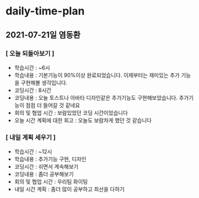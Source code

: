 # daily-time-plan
## 2021-07-21일 염동환

### [ 오늘 되돌아보기 ]

* 학습시간 :  ~6시
* 학습내용 : 기본기능이 90%이상 완료되었습니다. 이제부터는 재미있는 추가 기능을 구현해볼 생각입니다.
* 코딩시간 : 8시간
* 코딩내용 : 오늘 토스트나 아바타 디자인같은 추가기능도 구현해보았습니다. 추가기능이 점점 더 들어갈 것 같네요
* 회의 및 협업 시간 : 보람있었던 코딩 시간이었습니다
* 오늘 시간 계획에 대한 회고 : 오늘도 보람차게 했던 것 같습니다



### [ 내일 계획 세우기 ]

* 학습시간 :  ~12시
* 학습내용 : 추가기능 구현, 디자인
* 코딩시간 : 쉬면서 계속해보기
* 코딩내용 : 좀더 공부해보기
* 회의 및 협업 시간 : 우리팀 화이팅
* 내일 시간 계획 : 좀더 많이 공부하고 최선을 다하기
